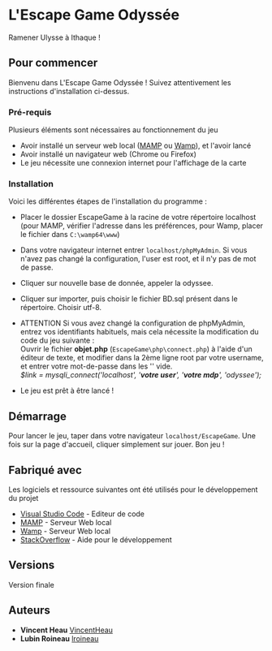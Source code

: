 # L'Escape Game Odyssée

Ramener Ulysse à Ithaque !

## Pour commencer

Bienvenu dans L'Escape Game Odyssée ! Suivez attentivement les instructions d'installation ci-dessus.

### Pré-requis

Plusieurs éléments sont nécessaires au fonctionnement du jeu

- Avoir installé un serveur web local ([MAMP](https://www.mamp.info/en/downloads/) ou [Wamp](https://www.wampserver.com/)), et l'avoir lancé
- Avoir installé un navigateur web (Chrome ou Firefox)
- Le jeu nécessite une connexion internet pour l'affichage de la carte 

### Installation

Voici les différentes étapes de l'installation du programme :

- Placer le dossier EscapeGame à la racine de votre répertoire localhost (pour MAMP, vérifier l'adresse dans les préférences, pour Wamp, placer le fichier dans ``C:\wamp64\www``)
- Dans votre navigateur internet entrer ``localhost/phpMyAdmin``. Si vous n'avez pas changé la configuration, l'user est root, et il n'y pas de mot de passe. 
- Cliquer sur nouvelle base de donnée, appeler la odyssee.
- Cliquer sur importer, puis choisir le fichier BD.sql présent dans le répertoire. Choisir utf-8.
- ATTENTION Si vous avez changé la configuration de phpMyAdmin, entrez vos identifiants habituels, mais cela nécessite la modification du code du jeu suivante :\
Ouvrir le fichier **objet.php** (``EscapeGame\php\connect.php``) à l'aide d'un éditeur de texte, et modifier dans la 2ème ligne root par votre username, et entrer votre mot-de-passe dans les '' vide.\
_$link = mysqli_connect('localhost', '**votre user**', '**votre mdp**', 'odyssee');_

- Le jeu est prêt à être lancé !

## Démarrage

Pour lancer le jeu, taper dans votre navigateur ``localhost/EscapeGame``. Une fois sur la page d'accueil, cliquer simplement sur jouer. Bon jeu !

## Fabriqué avec

Les logiciels et ressource suivantes ont été utilisés pour le développement du projet

* [Visual Studio Code](https://visualstudio.microsoft.com/fr/) - Editeur de code
* [MAMP](https://www.mamp.info/en/downloads/) - Serveur Web local
* [Wamp](https://www.wampserver.com/) - Serveur Web local
* [StackOverflow](https://stackoverflow.com/) - Aide pour le développement 

## Versions

Version finale 

## Auteurs

* **Vincent Heau** [VincentHeau](https://github.com/VincentHeau)
* **Lubin Roineau** [lroineau](https://github.com/lroineau)
